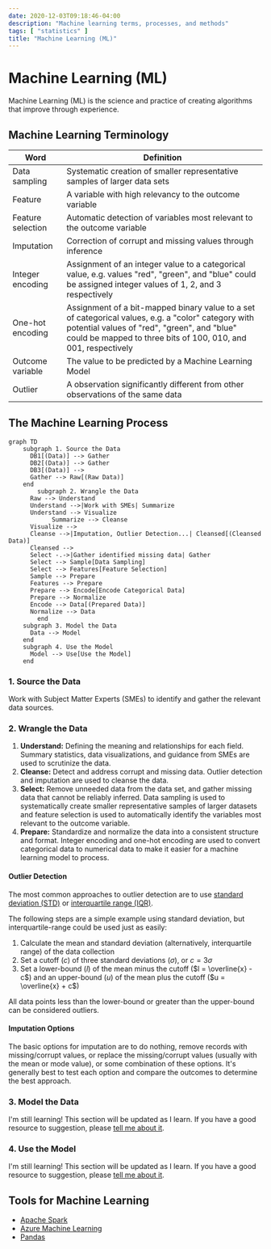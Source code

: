 ```yaml
---
date: 2020-12-03T09:18:46-04:00
description: "Machine learning terms, processes, and methods"
tags: [ "statistics" ]
title: "Machine Learning (ML)"
---
```


# Machine Learning (ML)

Machine Learning (ML) is the science and practice of creating algorithms that improve through experience.

## Machine Learning Terminology

| Word              | Definition                                                                                                                                                                                                           |
| ----------------- | -------------------------------------------------------------------------------------------------------------------------------------------------------------------------------------------------------------------- |
| Data sampling     | Systematic creation of smaller representative samples of larger data sets                                                                                                                                            |
| Feature           | A variable with high relevancy to the outcome variable                                                                                                                                                               |
| Feature selection | Automatic detection of variables most relevant to the outcome variable                                                                                                                                               |
| Imputation        | Correction of corrupt and missing values through inference                                                                                                                                                           |
| Integer encoding  | Assignment of an integer value to a categorical value, e.g. values "red", "green", and "blue" could be assigned integer values of 1, 2, and 3 respectively                                                           |
| One-hot encoding  | Assignment of a bit-mapped binary value to a set of categorical values, e.g. a "color" category with potential values of "red", "green", and "blue" could be mapped to three bits of 100, 010, and 001, respectively |
| Outcome variable  | The value to be predicted by a Machine Learning Model                                                                                                                                                                |
| Outlier           | A observation significantly different from other observations of the same data                                                                                                                                       |

## The Machine Learning Process

```mermaid
graph TD
    subgraph 1. Source the Data
      DB1[(Data)] --> Gather
      DB2[(Data)] --> Gather
      DB3[(Data)] -->
      Gather --> Raw[(Raw Data)]
    end
		subgraph 2. Wrangle the Data
      Raw --> Understand
      Understand -->|Work with SMEs| Summarize
      Understand --> Visualize
			Summarize --> Cleanse
      Visualize -->
      Cleanse -->|Imputation, Outlier Detection...| Cleansed[(Cleansed Data)]
      Cleansed -->
      Select -.->|Gather identified missing data| Gather
      Select --> Sample[Data Sampling]
      Select --> Features[Feature Selection]
      Sample --> Prepare
      Features --> Prepare
      Prepare --> Encode[Encode Categorical Data]
      Prepare --> Normalize
      Encode --> Data[(Prepared Data)]
      Normalize --> Data
		end
    subgraph 3. Model the Data
      Data --> Model
    end
    subgraph 4. Use the Model
      Model --> Use[Use the Model]
    end
```

### 1. Source the Data

Work with Subject Matter Experts (SMEs) to identify and gather the relevant data sources.

### 2. Wrangle the Data

1. **Understand:** Defining the meaning and relationships for each field. Summary statistics, data visualizations, and guidance from SMEs are used to scrutinize the data.
2. **Cleanse:** Detect and address corrupt and missing data. Outlier detection and imputation are used to cleanse the data.
3. **Select:** Remove unneeded data from the data set, and gather missing data that cannot be reliably inferred. Data sampling is used to systematically create smaller representative samples of larger datasets and feature selection is used to automatically identify the variables most relevant to the outcome variable.
4. **Prepare:** Standardize and normalize the data into a consistent structure and format. Integer encoding and one-hot encoding are used to convert categorical data to numerical data to make it easier for a machine learning model to process.

#### Outlier Detection

The most common approaches to outlier detection are to use [standard deviation (STD)](standard-deviation.md) or [interquartile range (IQR)](interquartile-range.md).

The following steps are a simple example using standard deviation, but interquartile-range could be used just as easily:

1. Calculate the mean and standard deviation (alternatively, interquartile range) of the data collection
2. Set a cutoff ($c$) of three standard deviations ($\sigma$), or $c = 3\sigma$
3. Set a lower-bound ($l$) of the mean minus the cutoff ($l = \overline{x} - c$) and an upper-bound ($u$) of the mean plus the cutoff ($u = \overline{x} + c$)

All data points less than the lower-bound or greater than the upper-bound can be considered outliers.

#### Imputation Options

The basic options for imputation are to do nothing, remove records with missing/corrupt values, or replace the missing/corrupt values (usually with the mean or mode value), or some combination of these options. It's generally best to test each option and compare the outcomes to determine the best approach.

### 3. Model the Data

I'm still learning! This section will be updated as I learn. If you have a good resource to suggestion, please [tell me about it](https://github.com/jamestharpe/jamestharpe.com/issues/new).

### 4. Use the Model

I'm still learning! This section will be updated as I learn. If you have a good resource to suggestion, please [tell me about it](https://github.com/jamestharpe/jamestharpe.com/issues/new).

## Tools for Machine Learning

* [Apache Spark](https://spark.apache.org/)
* [Azure Machine Learning](https://azure.microsoft.com/en-us/services/machine-learning/)
* [Pandas](https://pandas.pydata.org/)
